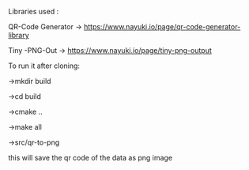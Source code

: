 Libraries used : 

QR-Code Generator -> https://www.nayuki.io/page/qr-code-generator-library

Tiny -PNG-Out -> https://www.nayuki.io/page/tiny-png-output

To run it after cloning:

->mkdir build

->cd build

->cmake ..

->make all

->src/qr-to-png



this will save the qr code of the data as png image
